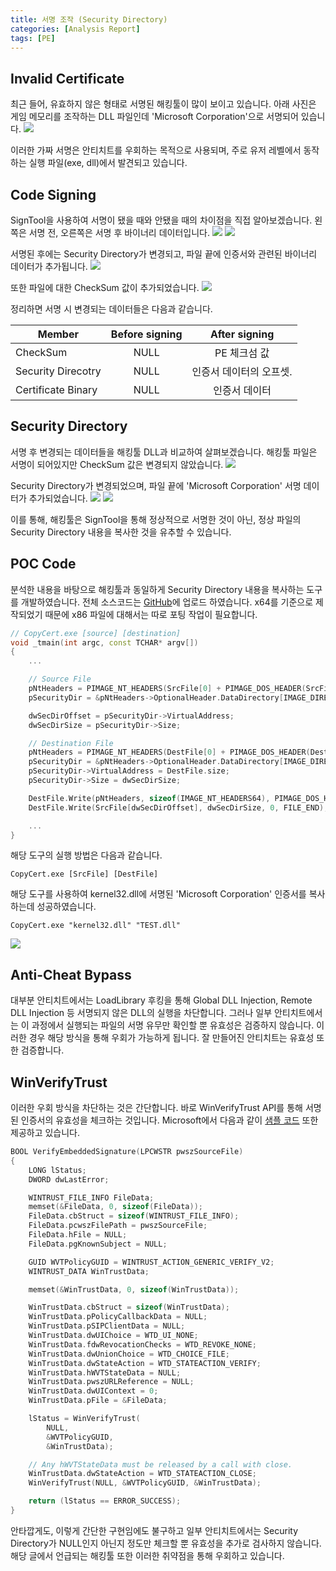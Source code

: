 ```yaml
---
title: 서명 조작 (Security Directory)
categories: [Analysis Report]
tags: [PE]
---
```


## Invalid Certificate
최근 들어, 유효하지 않은 형태로 서명된 해킹툴이 많이 보이고 있습니다. 아래 사진은 게임 메모리를 조작하는 DLL 파일인데 'Microsoft Corporation'으로 서명되어 있습니다.
![](/assets/posts/2023-11-03-CopyCert/1.png)

이러한 가짜 서명은 안티치트를 우회하는 목적으로 사용되며, 주로 유저 레벨에서 동작하는 실행 파일(exe, dll)에서 발견되고 있습니다. 

## Code Signing
SignTool을 사용하여 서명이 됐을 때와 안됐을 때의 차이점을 직접 알아보겠습니다. 왼쪽은 서명 전, 오른쪽은 서명 후 바이너리 데이터입니다.
![](/assets/posts/2023-11-03-CopyCert/2.png)
![](/assets/posts/2023-11-03-CopyCert/3.png)

서명된 후에는 Security Directory가 변경되고, 파일 끝에 인증서와 관련된 바이너리 데이터가 추가됩니다.
![](/assets/posts/2023-11-03-CopyCert/4.png)

또한 파일에 대한 CheckSum 값이 추가되었습니다.
![](/assets/posts/2023-11-03-CopyCert/5.png)

정리하면 서명 시 변경되는 데이터들은 다음과 같습니다.

| Member              | Before signing    | After signing         |
|---------------------|:-----------------:|:---------------------:|
| CheckSum            | NULL              | PE 체크섬 값           |
| Security Direcotry  | NULL              | 인증서 데이터의 오프셋. |
| Certificate Binary  | NULL              | 인증서 데이터          |

## Security Directory
서명 후 변경되는 데이터들을 해킹툴 DLL과 비교하여 살펴보겠습니다. 해킹툴 파일은 서명이 되어있지만 CheckSum 값은 변경되지 않았습니다.
![](/assets/posts/2023-11-03-CopyCert/6.png)

Security Directory가 변경되었으며, 파일 끝에 'Microsoft Corporation' 서명 데이터가 추가되었습니다.
![](/assets/posts/2023-11-03-CopyCert/7.png)
![](/assets/posts/2023-11-03-CopyCert/8.png)

이를 통해, 해킹툴은 SignTool을 통해 정상적으로 서명한 것이 아닌, 정상 파일의 Security Directory 내용을 복사한 것을 유추할 수 있습니다.

## POC Code
분석한 내용을 바탕으로 해킹툴과 동일하게 Security Directory 내용을 복사하는 도구를 개발하였습니다. 전체 소스코드는 [GitHub](https://github.com/cshelldll/MyPOC/tree/main/CopyCert)에 업로드 하였습니다. x64를 기준으로 제작되었기 때문에 x86 파일에 대해서는 따로 포팅 작업이 필요합니다.
```cpp
// CopyCert.exe [source] [destination]
void _tmain(int argc, const TCHAR* argv[])
{
    ...

	// Source File
	pNtHeaders = PIMAGE_NT_HEADERS(SrcFile[0] + PIMAGE_DOS_HEADER(SrcFile[0])->e_lfanew);
	pSecurityDir = &pNtHeaders->OptionalHeader.DataDirectory[IMAGE_DIRECTORY_ENTRY_SECURITY];

	dwSecDirOffset = pSecurityDir->VirtualAddress;
	dwSecDirSize = pSecurityDir->Size;

	// Destination File
	pNtHeaders = PIMAGE_NT_HEADERS(DestFile[0] + PIMAGE_DOS_HEADER(DestFile[0])->e_lfanew);
	pSecurityDir = &pNtHeaders->OptionalHeader.DataDirectory[IMAGE_DIRECTORY_ENTRY_SECURITY];
	pSecurityDir->VirtualAddress = DestFile.size;
	pSecurityDir->Size = dwSecDirSize;

	DestFile.Write(pNtHeaders, sizeof(IMAGE_NT_HEADERS64), PIMAGE_DOS_HEADER(DestFile[0])->e_lfanew, FILE_BEGIN);
	DestFile.Write(SrcFile[dwSecDirOffset], dwSecDirSize, 0, FILE_END);

    ...
}
```
해당 도구의 실행 방법은 다음과 같습니다.
```
CopyCert.exe [SrcFile] [DestFile]
```
해당 도구를 사용하여 kernel32.dll에 서명된 'Microsoft Corporation' 인증서를 복사하는데 성공하였습니다.
```
CopyCert.exe "kernel32.dll" "TEST.dll"
```
![](/assets/posts/2023-11-03-CopyCert/9.png)

## Anti-Cheat Bypass
대부분 안티치트에서는 LoadLibrary 후킹을 통해 Global DLL Injection, Remote DLL Injection 등 서명되지 않은 DLL의 실행을 차단합니다. 그러나 일부 안티치트에서는 이 과정에서 실행되는 파일의 서명 유무만 확인할 뿐 유효성은 검증하지 않습니다. 이러한 경우 해당 방식을 통해 우회가 가능하게 됩니다. 잘 만들어진 안티치트는 유효성 또한 검증합니다.

## WinVerifyTrust
이러한 우회 방식을 차단하는 것은 간단합니다. 바로 WinVerifyTrust API를 통해 서명된 인증서의 유효성을 체크하는 것입니다. Microsoft에서 다음과 같이 [샘플 코드](https://learn.microsoft.com/ko-kr/windows/win32/seccrypto/example-c-program--verifying-the-signature-of-a-pe-file) 또한 제공하고 있습니다. 
```cpp
BOOL VerifyEmbeddedSignature(LPCWSTR pwszSourceFile)
{
    LONG lStatus;
    DWORD dwLastError;

    WINTRUST_FILE_INFO FileData;
    memset(&FileData, 0, sizeof(FileData));
    FileData.cbStruct = sizeof(WINTRUST_FILE_INFO);
    FileData.pcwszFilePath = pwszSourceFile;
    FileData.hFile = NULL;
    FileData.pgKnownSubject = NULL;

    GUID WVTPolicyGUID = WINTRUST_ACTION_GENERIC_VERIFY_V2;
    WINTRUST_DATA WinTrustData;

    memset(&WinTrustData, 0, sizeof(WinTrustData));

    WinTrustData.cbStruct = sizeof(WinTrustData);
    WinTrustData.pPolicyCallbackData = NULL;
    WinTrustData.pSIPClientData = NULL;
    WinTrustData.dwUIChoice = WTD_UI_NONE;
    WinTrustData.fdwRevocationChecks = WTD_REVOKE_NONE; 
    WinTrustData.dwUnionChoice = WTD_CHOICE_FILE;
    WinTrustData.dwStateAction = WTD_STATEACTION_VERIFY;
    WinTrustData.hWVTStateData = NULL;
    WinTrustData.pwszURLReference = NULL;
    WinTrustData.dwUIContext = 0;
    WinTrustData.pFile = &FileData;

    lStatus = WinVerifyTrust(
        NULL,
        &WVTPolicyGUID,
        &WinTrustData);

    // Any hWVTStateData must be released by a call with close.
    WinTrustData.dwStateAction = WTD_STATEACTION_CLOSE;
    WinVerifyTrust(NULL, &WVTPolicyGUID, &WinTrustData);

    return (lStatus == ERROR_SUCCESS);
}
```

안타깝게도, 이렇게 간단한 구현임에도 불구하고 일부 안티치트에서는 Security Directory가 NULL인지 아닌지 정도만 체크할 뿐 유효성을 추가로 검사하지 않습니다. 해당 글에서 언급되는 해킹툴 또한 이러한 취약점을 통해 우회하고 있습니다.